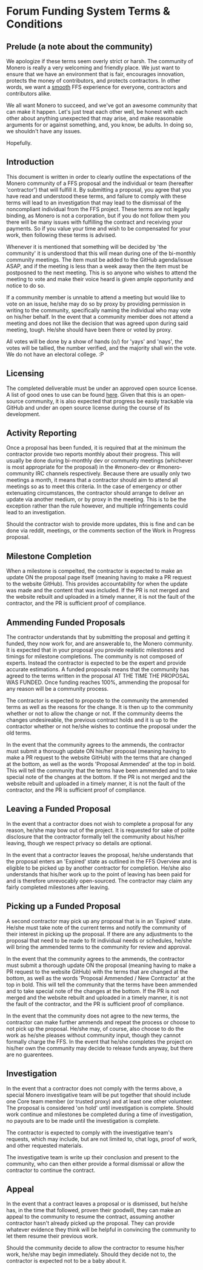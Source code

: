 # Forum Funding System Terms & Conditions

## Prelude (a note about the community)

We apologize if these terms seem overly strict or harsh. The community of Monero is really a very welcoming and friendly place. We just want to ensure that we have an environment that is fair, encourages innovation, protects the money of contributors, and protects contractors. In other words, we want a [smooth](https://github.com/iamsmooth) FFS experience for everyone, contractors and contributors alike.

We all want Monero to succeed, and we've got an awesome community that can make it happen. Let's just treat each other well, be honest with each other about anything unexpected that may arise, and make reasonable arguments for or against something, and, you know, be adults. In doing so, we shouldn't have any issues.

Hopefully.

## Introduction
This document is written in order to clearly outline the expectations of the Monero community of a FFS proposal and the individual or team (hereafter 'contractor') that will fulfill it. By submitting a proposal, you agree that you have read and understood these terms, and failure to comply with these terms will lead to an investigation that may lead to the dismissal of the noncompliant individual from the FFS project. These terms are not legally binding, as Monero is not a corporation, but if you do not follow them you there will be many issues with fulfilling the contract and receiving your payments. So if you value your time and wish to be compensated for your work, then following these terms is advised.

Whenever it is mentioned that something will be decided by 'the community' it is understood that this will mean during one of the bi-monthly community meetings. The item must be added to the GitHub agenda/issue ASAP, and if the meeting is less than a week away then the item must be postposned to the next meeting. This is so anyone who wishes to attend the meeting to vote and make their voice heard is given ample opportunity and notice to do so.

If a community member is unnable to attend a meeting but would like to vote on an issue, he/she may do so by proxy by providing permission in writing to the community, specifically naming the individual who may vote on his/her behalf. In the event that a community member does not attend a meeting and does not like the decision that was agreed upon during said meeting, tough. He/she should have been there or voted by proxy.

All votes will be done by a show of hands (o/) for 'yays' and 'nays', the votes will be tallied, the number verified, and the majority shall win the vote. We do not have an electoral college. :P

## Licensing
The completed deliverable must be under an approved open source license. A list of good ones to use can be found [here](https://opensource.org/licenses). Given that this is an open-source community, it is also expected that progress be easily trackable via GitHub and under an open source license during the course of its development.

## Activity Reporting
Once a proposal has been funded, it is required that at the minimum the contractor provide two reports monthly about their progress. This will usually be done during bi-monthly dev or community meetings (whichever is most appropriate for the proposal) in the #monero-dev or #monero-community IRC channels respectively. Because there are usually only two meetings a month, it means that a contractor should aim to attend all meetings so as to meet this criteria. In the case of emergency or other extenuating circumstances, the contractor should arrange to deliver an update via another medium, or by proxy in the meeting. This is to be the exception rather than the rule however, and multiple infringements could lead to an investigation.

Should the contractor wish to provide more updates, this is fine and can be done via reddit, meetings, or the comments section of the Work in Progress proposal.

## Milestone Completion
When a milestone is compelted, the contractor is expected to make an update ON the proposal page itself (meaning having to make a PR request to the website GitHub). This provides accountability for when the update was made and the content that was included. If the PR is not merged and the website rebuilt and uploaded in a timely manner, it is not the fault of the contractor, and the PR is sufficient proof of compliance.

## Ammending Funded Proposals
The contractor understands that by submitting the proposal and getting it funded, they now work for, and are answerable to, the Monero community. It is expected that in your proposal you provide realistic milestones and timings for milestone completions. The community is not composed of experts. Instead the contractor is expected to be the expert and provide accurate estimations. A funded proposals means that the community has agreed to the terms written in the proposal AT THE TIME THE PROPOSAL WAS FUNDED. Once funding reaches 100%, ammending the proposal for any reason will be a community process.

The contractor is expected to proposte to the community the ammended terms as well as the reasons for the change. It is then up to the community whether or not to allow the change or not. If the community deems the changes undesireable, the previous contract holds and it is up to the contractor whether or not he/she wishes to continue the proposal under the old terms.

In the event that the community agrees to the ammends, the contractor must submit a thorough update ON his/her proposal (meaning having to make a PR request to the website GitHub) with the terms that are changed at the bottom, as well as the words 'Proposal Ammended' at the top in bold. This will tell the community that the terms have been ammended and to take special note of the changes at the bottom. If the PR is not merged and the website rebuilt and uploaded in a timely manner, it is not the fault of the contractor, and the PR is sufficient proof of compliance.

## Leaving a Funded Proposal
In the event that a contractor does not wish to complete a proposal for any reason, he/she may bow out of the project. It is requested for sake of polite disclosure that the contractor formally tell the community about his/her leaving, though we respect privacy so details are optional.

In the event that a contractor leaves the proposal, he/she understands that the proposal enters an 'Expired' state as outlined in the FFS Overview and is eligible to be picked up by another contractor for completion. He/she also understands that his/her work up to the point of leaving has been paid for and is therefore unrevocably open-sourced. The contractor may claim any fairly completed milestones after leaving.

## Picking up a Funded Proposal
A second contractor may pick up any proposal that is in an 'Expired' state. He/she must take note of the current terms and notify the community of their interest in picking up the proposal. If there are any adjustments to the proposal that need to be made to fit individual needs or schedules, he/she will bring the ammended terms to the community for review and approval.

In the event that the community agrees to the ammends, the contractor must submit a thorough update ON the proposal (meaning having to make a PR request to the website GitHub) with the terms that are changed at the bottom, as well as the words 'Proposal Ammended / New Contractor' at the top in bold. This will tell the community that the terms have been ammended and to take special note of the changes at the bottom. If the PR is not merged and the website rebuilt and uploaded in a timely manner, it is not the fault of the contractor, and the PR is sufficient proof of compliance.

In the event that the community does not agree to the new terms, the contractor can make further ammends and repeat the process or choose to not pick up the proposal. He/she may, of course, also choose to do the work as he/she pleases without community input, though they cannot formally charge the FFS. In the event that he/she completes the project on his/her own the community may decide to release funds anyway, but there are no guarentees.

## Investigation
In the event that a contractor does not comply with the terms above, a special Monero investigative team will be put together that should include one Core team member (or trusted proxy) and at least one other volunteer. The proposal is considered 'on hold' until investigation is complete. Should work continue and milestones be completed during a time of investigation, no payouts are to be made until the investigation is complete.

The contractor is expected to comply with the investigative team's requests, which may include, but are not limited to, chat logs, proof of work, and other requested materials.

The investigative team is write up their conclusion and present to the community, who can then either provide a formal dismissal or allow the contractor to continue the contract.

## Appeal
In the event that a contract leaves a proposal or is dismissed, but he/she has, in the time that followed, proven their goodwill, they can make an appeal to the community to resume the contract, assuming another contractor hasn't already picked up the proposal. They can provide whatever evidence they think will be helpful in convincing the community to let them resume their previous work.

Should the community decide to allow the contractor to resume his/her work, he/she may begin immediately. Should they decide not to, the contractor is expected not to be a baby about it.
